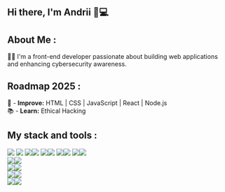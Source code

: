 ## Hi there, I'm Andrii 👋💻

## About Me :
👨‍💻 I'm a front-end developer passionate about building web applications and enhancing cybersecurity awareness.

## Roadmap 2025 :
📌 - **Improve:** HTML | CSS | JavaScript | React | Node.js  
📚 - **Learn:** Ethical Hacking 

## My stack and tools :
<img src="https://img.shields.io/badge/HTML5-orange?style=for-the-badge&logo=html5&logoColor=white"> <img src="https://img.shields.io/badge/CSS3-blue?style=for-the-badge&logo=css3&logoColor=white">
<img src="https://img.shields.io/badge/JavaScript-yellow?style=for-the-badge&logo=javascript&logoColor=black"><img src="https://img.shields.io/badge/TypeScript-blue?style=for-the-badge&logo=typescript&logoColor=white">
<img src="https://img.shields.io/badge/React-282c34?style=for-the-badge&logo=react&logoColor=61dafb"><img src="https://img.shields.io/badge/Node.js-43853D?style=for-the-badge&logo=node.js&logoColor=white">
<img src="https://img.shields.io/badge/MongoDB-4EA94B?style=for-the-badge&logo=mongodb&logoColor=white"><img src="https://img.shields.io/badge/GitHub-181717?style=for-the-badge&logo=github&logoColor=white">
<img src="https://img.shields.io/badge/Figma-282c34?style=for-the-badge&logo=figma&logoColor=white"><img src="https://img.shields.io/badge/ParrotOS_Linux-blue?style=for-the-badge&logo=kalilinux&logoColor=white">  
<img src="https://img.shields.io/badge/Metasploit-0096FF?style=for-the-badge&logo=metasploit&logoColor=white"><img src="https://img.shields.io/badge/Nmap-4682B4?style=for-the-badge&logo=nmap&logoColor=white">  
<img src="https://img.shields.io/badge/Wireshark-1679A7?style=for-the-badge&logo=wireshark&logoColor=white"><img src="https://img.shields.io/badge/Aircrack--ng-gray?style=for-the-badge&logo=wifi&logoColor=white">  
<img src="https://img.shields.io/badge/Tor-Brown?style=for-the-badge&logo=torbrowser&logoColor=white"><img src="https://img.shields.io/badge/SQLmap-FFD700?style=for-the-badge&logo=sqlite&logoColor=black">  
<img src="https://img.shields.io/badge/John_the_Ripper-darkred?style=for-the-badge&logo=linux&logoColor=white"><img src="https://img.shields.io/badge/Hydra-darkgreen?style=for-the-badge&logo=linux&logoColor=white">   
